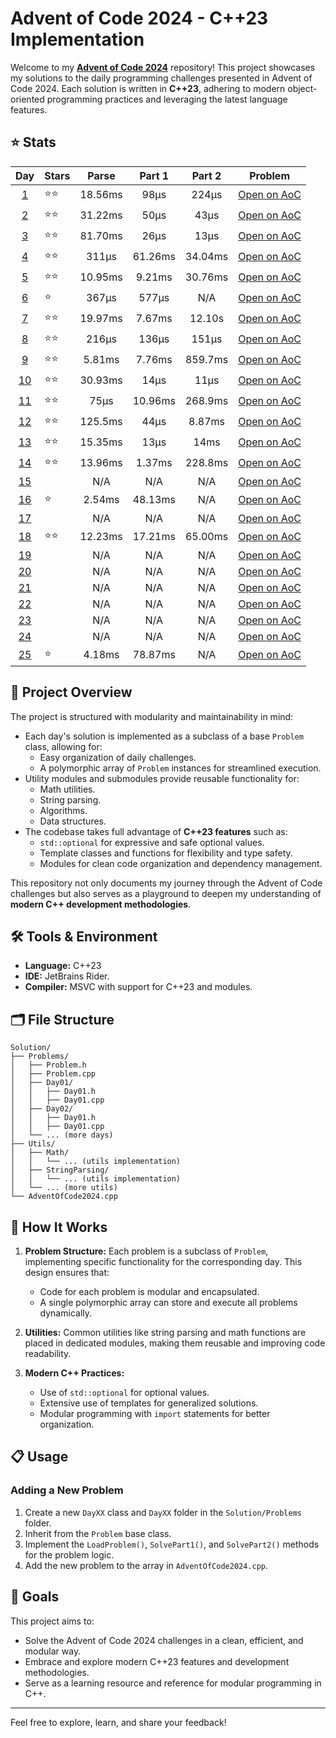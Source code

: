 
# Advent of Code 2024 - C++23 Implementation

Welcome to my [**Advent of Code 2024**](https://adventofcode.com/2024) repository! This project showcases my solutions to the daily programming challenges presented in Advent of Code 2024. Each solution is written in **C++23**, adhering to modern object-oriented programming practices and leveraging the latest language features.

## ⭐ Stats
| Day | Stars | Parse | Part 1 | Part 2 | Problem |
|:-----:|:-------|:---------:|:---------:|:---------:|:-------------:|
| [1](https://github.com/AStruthers2000/AdventOfCode2024/tree/main/Solution/Problems/Day01)     | ⭐⭐  | 18.56ms | 98µs | 224µs | [Open on AoC](https://adventofcode.com/2024/day/1) |
| [2](https://github.com/AStruthers2000/AdventOfCode2024/tree/main/Solution/Problems/Day02)   | ⭐⭐  | 31.22ms | 50µs | 43µs  | [Open on AoC](https://adventofcode.com/2024/day/2) |
| [3](https://github.com/AStruthers2000/AdventOfCode2024/tree/main/Solution/Problems/Day03)   | ⭐⭐  | 81.70ms | 26µs | 13µs  | [Open on AoC](https://adventofcode.com/2024/day/3) |
| [4](https://github.com/AStruthers2000/AdventOfCode2024/tree/main/Solution/Problems/Day04)   | ⭐⭐  | 311µs   | 61.26ms | 34.04ms | [Open on AoC](https://adventofcode.com/2024/day/4) |
| [5](https://github.com/AStruthers2000/AdventOfCode2024/tree/main/Solution/Problems/Day05)   | ⭐⭐  | 10.95ms | 9.21ms | 30.76ms | [Open on AoC](https://adventofcode.com/2024/day/5) |
| [6](https://github.com/AStruthers2000/AdventOfCode2024/tree/main/Solution/Problems/Day06)   | ⭐  | 367µs | 577µs | N/A | [Open on AoC](https://adventofcode.com/2024/day/6) |
| [7](https://github.com/AStruthers2000/AdventOfCode2024/tree/main/Solution/Problems/Day07)   | ⭐⭐  | 19.97ms | 7.67ms | 12.10s | [Open on AoC](https://adventofcode.com/2024/day/7) |
| [8](https://github.com/AStruthers2000/AdventOfCode2024/tree/main/Solution/Problems/Day08)   | ⭐⭐  | 216µs | 136µs | 151µs | [Open on AoC](https://adventofcode.com/2024/day/8) |
| [9](https://github.com/AStruthers2000/AdventOfCode2024/tree/main/Solution/Problems/Day09)   | ⭐⭐  | 5.81ms | 7.76ms | 859.7ms | [Open on AoC](https://adventofcode.com/2024/day/9) |
| [10](https://github.com/AStruthers2000/AdventOfCode2024/tree/main/Solution/Problems/Day10)   | ⭐⭐  | 30.93ms | 14µs | 11µs | [Open on AoC](https://adventofcode.com/2024/day/10) |
| [11](https://github.com/AStruthers2000/AdventOfCode2024/tree/main/Solution/Problems/Day11)   | ⭐⭐  | 75µs | 10.96ms | 268.9ms | [Open on AoC](https://adventofcode.com/2024/day/11) |
| [12](https://github.com/AStruthers2000/AdventOfCode2024/tree/main/Solution/Problems/Day12)   | ⭐⭐  | 125.5ms | 44µs | 8.87ms | [Open on AoC](https://adventofcode.com/2024/day/12) |
| [13](https://github.com/AStruthers2000/AdventOfCode2024/tree/main/Solution/Problems/Day13)   | ⭐⭐  | 15.35ms | 13µs | 14ms | [Open on AoC](https://adventofcode.com/2024/day/13) |
| [14](https://github.com/AStruthers2000/AdventOfCode2024/tree/main/Solution/Problems/Day14)   | ⭐⭐  | 13.96ms | 1.37ms | 228.8ms | [Open on AoC](https://adventofcode.com/2024/day/14) |
| [15](https://github.com/AStruthers2000/AdventOfCode2024/tree/main/Solution/Problems/Day15)   |   | N/A | N/A | N/A | [Open on AoC](https://adventofcode.com/2024/day/15) |
| [16](https://github.com/AStruthers2000/AdventOfCode2024/tree/main/Solution/Problems/Day16)   | ⭐  | 2.54ms | 48.13ms | N/A | [Open on AoC](https://adventofcode.com/2024/day/16) |
| [17](https://github.com/AStruthers2000/AdventOfCode2024/tree/main/Solution/Problems/Day17)   |   | N/A | N/A | N/A | [Open on AoC](https://adventofcode.com/2024/day/17) |
| [18](https://github.com/AStruthers2000/AdventOfCode2024/tree/main/Solution/Problems/Day18)   | ⭐⭐  | 12.23ms | 17.21ms | 65.00ms | [Open on AoC](https://adventofcode.com/2024/day/18) |
| [19](https://github.com/AStruthers2000/AdventOfCode2024/tree/main/Solution/Problems/Day19)   |   | N/A | N/A | N/A | [Open on AoC](https://adventofcode.com/2024/day/19) |
| [20](https://github.com/AStruthers2000/AdventOfCode2024/tree/main/Solution/Problems/Day20)   |   | N/A | N/A | N/A | [Open on AoC](https://adventofcode.com/2024/day/20) |
| [21](https://github.com/AStruthers2000/AdventOfCode2024/tree/main/Solution/Problems/Day21)   |   | N/A | N/A | N/A | [Open on AoC](https://adventofcode.com/2024/day/21) |
| [22](https://github.com/AStruthers2000/AdventOfCode2024/tree/main/Solution/Problems/Day22)   |   | N/A | N/A | N/A | [Open on AoC](https://adventofcode.com/2024/day/22) |
| [23](https://github.com/AStruthers2000/AdventOfCode2024/tree/main/Solution/Problems/Day23)   |   | N/A | N/A | N/A | [Open on AoC](https://adventofcode.com/2024/day/23) |
| [24](https://github.com/AStruthers2000/AdventOfCode2024/tree/main/Solution/Problems/Day24)   |   | N/A | N/A | N/A | [Open on AoC](https://adventofcode.com/2024/day/24) |
| [25](https://github.com/AStruthers2000/AdventOfCode2024/tree/main/Solution/Problems/Day25)   | ⭐  | 4.18ms | 78.87ms | N/A | [Open on AoC](https://adventofcode.com/2024/day/25) |


## 🚀 Project Overview

The project is structured with modularity and maintainability in mind:

- Each day's solution is implemented as a subclass of a base `Problem` class, allowing for:
  - Easy organization of daily challenges.
  - A polymorphic array of `Problem` instances for streamlined execution.
- Utility modules and submodules provide reusable functionality for:
  - Math utilities.
  - String parsing.
  - Algorithms.
  - Data structures.
- The codebase takes full advantage of **C++23 features** such as:
  - `std::optional` for expressive and safe optional values.
  - Template classes and functions for flexibility and type safety.
  - Modules for clean code organization and dependency management.

This repository not only documents my journey through the Advent of Code challenges but also serves as a playground to deepen my understanding of **modern C++ development methodologies**.

## 🛠️ Tools & Environment

- **Language:** C++23
- **IDE:** JetBrains Rider.
- **Compiler:** MSVC with support for C++23 and modules.

## 🗂️ File Structure

```
Solution/
├── Problems/
│   ├── Problem.h
│   ├── Problem.cpp
│   ├── Day01/
│   │   ├── Day01.h
│   │   ├── Day01.cpp
│   ├── Day02/
│   │   ├── Day01.h
│   │   ├── Day01.cpp
│   └── ... (more days)
├── Utils/
│   ├── Math/
│   │   └── ... (utils implementation)
│   ├── StringParsing/
│   │   └── ... (utils implementation)
│   └── ... (more utils)
└── AdventOfCode2024.cpp
```

## 🧩 How It Works

1. **Problem Structure:** Each problem is a subclass of `Problem`, implementing specific functionality for the corresponding day. This design ensures that:
   - Code for each problem is modular and encapsulated.
   - A single polymorphic array can store and execute all problems dynamically.

2. **Utilities:** Common utilities like string parsing and math functions are placed in dedicated modules, making them reusable and improving code readability.

3. **Modern C++ Practices:**
   - Use of `std::optional` for optional values.
   - Extensive use of templates for generalized solutions.
   - Modular programming with `import` statements for better organization.

## 📋 Usage

### Adding a New Problem
1. Create a new `DayXX` class and `DayXX` folder in the `Solution/Problems` folder.
2. Inherit from the `Problem` base class.
3. Implement the `LoadProblem()`, `SolvePart1()`, and `SolvePart2()` methods for the problem logic.
4. Add the new problem to the array in `AdventOfCode2024.cpp`.

## 🎯 Goals

This project aims to:
- Solve the Advent of Code 2024 challenges in a clean, efficient, and modular way.
- Embrace and explore modern C++23 features and development methodologies.
- Serve as a learning resource and reference for modular programming in C++.

---

Feel free to explore, learn, and share your feedback!
